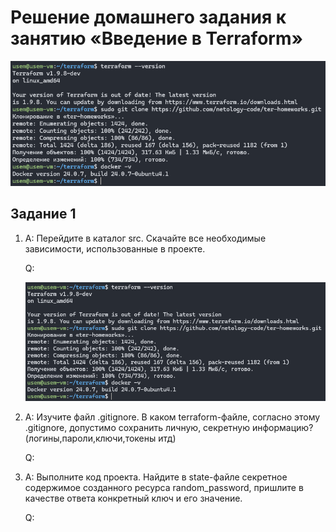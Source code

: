 # Решение домашнего задания к занятию «Введение в Terraform»

![check_list](./images/0.png)

## Задание 1

1. A: Перейдите в каталог src. Скачайте все необходимые зависимости, использованные в проекте.

    Q:
    
    ![init](./images/0.png)

2. A: Изучите файл .gitignore. В каком terraform-файле, согласно этому .gitignore, допустимо сохранить личную, секретную информацию?(логины,пароли,ключи,токены итд)

    Q:

3. A: Выполните код проекта. Найдите в state-файле секретное содержимое созданного ресурса random_password, пришлите в качестве ответа конкретный ключ и его значение.

    Q:
